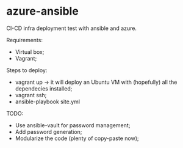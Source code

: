 # azure-ansible
CI-CD infra deployment test with ansible and azure.

Requirements:
- Virtual box;
- Vagrant;

Steps to deploy:
- vagrant up -> it will deploy an Ubuntu VM with (hopefully) all the dependecies installed;
- vagrant ssh;
- ansible-playbook site.yml


TODO:
- Use ansible-vault for password management;
- Add password generation;
- Modularize the code (plenty of copy-paste now);
